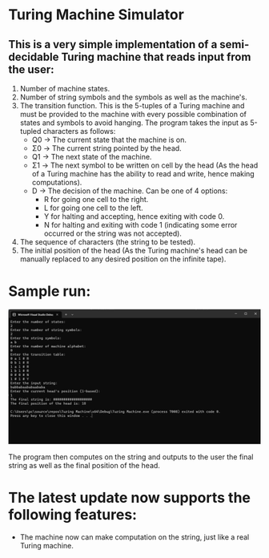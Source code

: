 # Turing Machine Simulator

## This is a very simple implementation of a semi-decidable Turing machine that reads input from the user:

1. Number of machine states.
2. Number of string symbols and the symbols as well as the machine's.
3. The transition function. This is the 5-tuples of a Turing machine and must be provided to the machine with every possible combination of states and symbols to avoid hanging. The program takes the input as 5-tupled characters as follows:
   - Q0 -> The current state that the machine is on.
   - Σ0 -> The current string pointed by the head.
   - Q1 -> The next state of the machine.
   - Σ1 -> The next symbol to be written on cell by the head (As the head of a Turing machine has the ability to read and write, hence making computations).
   - D -> The decision of the machine. Can be one of 4 options: 
     - R for going one cell to the right.
     - L for going one cell to the left.
     - Y for halting and accepting, hence exiting with code 0.
     - N for halting and exiting with code 1 (indicating some error occurred or the string was not accepted).
4. The sequence of characters (the string to be tested).
5. The initial position of the head (As the Turing machine's head can be manually replaced to any desired position on the infinite tape).

# Sample run:
![Turing Machine](sample.png)

The program then computes on the string and outputs to the user the final string as well as the final position of the head.
# The latest update now supports the following features:
- The machine now can make computation on the string, just like a real Turing machine.
   
